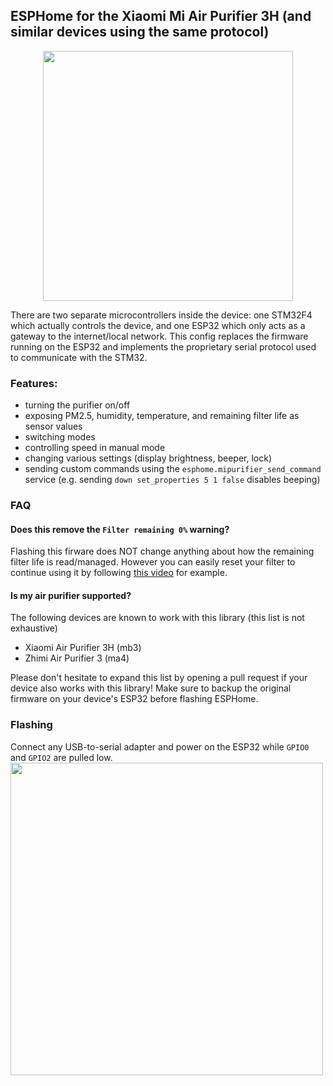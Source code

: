 ## ESPHome for the Xiaomi Mi Air Purifier 3H (and similar devices using the same protocol)

<p align="center"><img src="https://user-images.githubusercontent.com/36965186/219659691-6d8e733f-ae2f-4480-80ee-f5e90c9bd8f8.jpeg" width="400"></p>

There are two separate microcontrollers inside the device: one STM32F4 which actually controls the device, and one ESP32 which only acts as a gateway to the internet/local network. This config replaces the firmware running on the ESP32 and implements the proprietary serial protocol used to communicate with the STM32.

### Features:
- turning the purifier on/off
- exposing PM2.5, humidity, temperature, and remaining filter life as sensor values
- switching modes
- controlling speed in manual mode
- changing various settings (display brightness, beeper, lock)
- sending custom commands using the `esphome.mipurifier_send_command` service (e.g. sending `down set_properties 5 1 false` disables beeping)

### FAQ
#### Does this remove the `Filter remaining 0%` warning?
Flashing this firware does NOT change anything about how the remaining filter life is read/managed. However you can easily reset your filter to continue using it by following [this video](https://www.youtube.com/watch?v=usiX_J9Yy2o) for example.

#### Is my air purifier supported?
The following devices are known to work with this library (this list is not exhaustive)
- Xiaomi Air Purifier 3H (mb3)
- Zhimi Air Purifier 3 (ma4)

Please don't hesitate to expand this list by opening a pull request if your device also works with this library! Make sure to backup the original firmware on your device's ESP32 before flashing ESPHome.

### Flashing
Connect any USB-to-serial adapter and power on the ESP32 while `GPIO0` and `GPIO2` are pulled low.
<image src="https://user-images.githubusercontent.com/36965186/218741519-1f2bf1ba-cb44-488f-9ee8-803aed071dc3.jpeg" width=500>
